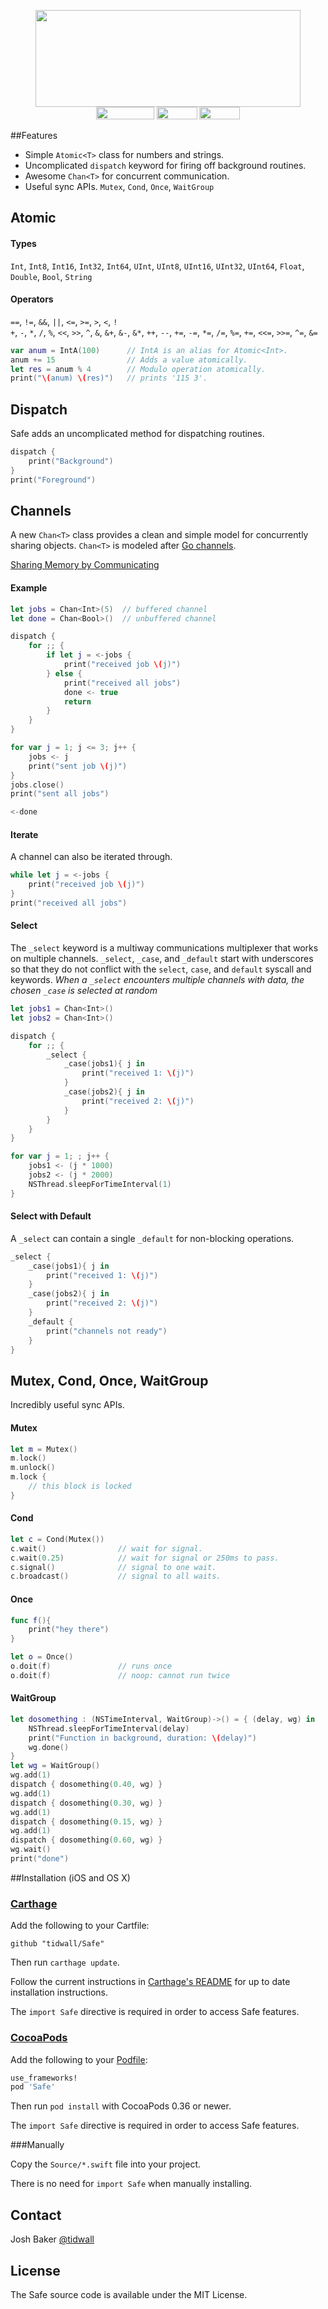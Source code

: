 <p align="center">
  <img src="http://tidwall.github.io/Safe/head.png" width="424" height="155">
  <br>
  <a href="https://tidwall.github.io/Safe/test-results.txt"><img src="https://tidwall.github.io/Safe/build.png" alt="" width="93" height="20" border="0" /></a>
  <a href="https://developer.apple.com/swift/"><img src="https://tidwall.github.io/Safe/swift2.png" alt="" width="65" height="20" border="0" /></a>
  <a href="https://tidwall.github.io/Safe/docs/"><img src="https://tidwall.github.io/Safe/docs.png?check" alt="" width="65" height="20" border="0" /></a>
</p>

##Features

- Simple `Atomic<T>` class for numbers and strings.
- Uncomplicated `dispatch` keyword for firing off background routines.
- Awesome `Chan<T>` for concurrent communication.
- Useful sync APIs. `Mutex`, `Cond`, `Once`, `WaitGroup`


## Atomic

#### Types
`Int`, `Int8`, `Int16`, `Int32`, `Int64`, `UInt`, `UInt8`, `UInt16`, `UInt32`, `UInt64`, `Float`, `Double`, `Bool`, `String`

#### Operators
`==`, `!=`, `&&`, `||`, `<=`, `>=`, `>`, `<`, `!`  
`+`, `-`, `*`, `/`, `%`, `<<`, `>>`, `^`, `&`, `&+`, `&-`, `&*`, `++`, `--`, `+=`, `-=`, `*=`, `/=`, `%=`, `+=`, `<<=`, `>>=`, `^=`, `&=`


```swift
var anum = IntA(100)      // IntA is an alias for Atomic<Int>.
anum += 15                // Adds a value atomically.
let res = anum % 4        // Modulo operation atomically.
print("\(anum) \(res)")   // prints '115 3'.
```

## Dispatch

Safe adds an uncomplicated method for dispatching routines. 

```swift
dispatch {
    print("Background")
}
print("Foreground")
```

## Channels

A new `Chan<T>` class provides a clean and simple model for concurrently sharing objects. `Chan<T>` is modeled after [Go channels](https://golang.org/doc/effective_go.html#channels).

[Sharing Memory by Communicating](http://blog.golang.org/share-memory-by-communicating)

#### Example
```swift
let jobs = Chan<Int>(5)  // buffered channel
let done = Chan<Bool>()  // unbuffered channel

dispatch {
    for ;; {
        if let j = <-jobs {
            print("received job \(j)")
        } else {
            print("received all jobs")
            done <- true
            return
        }
    }
}

for var j = 1; j <= 3; j++ {
    jobs <- j
    print("sent job \(j)")
}
jobs.close()
print("sent all jobs")

<-done
```

#### Iterate

A channel can also be iterated through.

```swift
while let j = <-jobs {
    print("received job \(j)")
}
print("received all jobs")
```

#### Select

The `_select` keyword is a multiway communications multiplexer that works on multiple channels.  `_select`, `_case`, and `_default` start with underscores so that they do not conflict with the `select`, `case`, and `default` syscall and keywords. *When a `_select` encounters multiple channels with data, the chosen `_case` is selected at random*

```swift
let jobs1 = Chan<Int>()
let jobs2 = Chan<Int>()

dispatch {
    for ;; {
        _select {
            _case(jobs1){ j in
                print("received 1: \(j)")
            }
            _case(jobs2){ j in
                print("received 2: \(j)")
            }
        }
    }
}

for var j = 1; ; j++ {
    jobs1 <- (j * 1000)
    jobs2 <- (j * 2000)
    NSThread.sleepForTimeInterval(1)
}
```

#### Select with Default

A `_select` can contain a single `_default` for non-blocking operations. 

```swift
_select {
    _case(jobs1){ j in
        print("received 1: \(j)")
    }
    _case(jobs2){ j in
        print("received 2: \(j)")
    }
    _default {
        print("channels not ready")
    }
}
```

## Mutex, Cond, Once, WaitGroup

Incredibly useful sync APIs.

#### Mutex

```swift
let m = Mutex()
m.lock()           
m.unlock()         
m.lock {
    // this block is locked
}
```
#### Cond
```swift
let c = Cond(Mutex())
c.wait()                // wait for signal.
c.wait(0.25)            // wait for signal or 250ms to pass.
c.signal()              // signal to one wait.
c.broadcast()           // signal to all waits.
```
#### Once
```swift
func f(){
    print("hey there")
}

let o = Once()
o.doit(f)               // runs once
o.doit(f)               // noop: cannot run twice
```
#### WaitGroup
```swift
let dosomething : (NSTimeInterval, WaitGroup)->() = { (delay, wg) in
    NSThread.sleepForTimeInterval(delay)
    print("Function in background, duration: \(delay)")
    wg.done()
}
let wg = WaitGroup()
wg.add(1)
dispatch { dosomething(0.40, wg) }
wg.add(1)
dispatch { dosomething(0.30, wg) }
wg.add(1)
dispatch { dosomething(0.15, wg) }
wg.add(1)
dispatch { dosomething(0.60, wg) }
wg.wait()
print("done")
```

##Installation (iOS and OS X)

### [Carthage]

[Carthage]: https://github.com/Carthage/Carthage

Add the following to your Cartfile:

```
github "tidwall/Safe"
```

Then run `carthage update`.

Follow the current instructions in [Carthage's README][carthage-installation]
for up to date installation instructions.

[carthage-installation]: https://github.com/Carthage/Carthage#adding-frameworks-to-an-application

The `import Safe` directive is required in order to access Safe features.

### [CocoaPods]

[CocoaPods]: http://cocoapods.org

Add the following to your [Podfile](http://guides.cocoapods.org/using/the-podfile.html):

```ruby
use_frameworks!
pod 'Safe'
```

Then run `pod install` with CocoaPods 0.36 or newer.

The `import Safe` directive is required in order to access Safe features.

###Manually

Copy the `Source/*.swift` file into your project.  

There is no need for `import Safe` when manually installing.

## Contact
Josh Baker [@tidwall](http://twitter.com/tidwall)

## License

The Safe source code is available under the MIT License.

